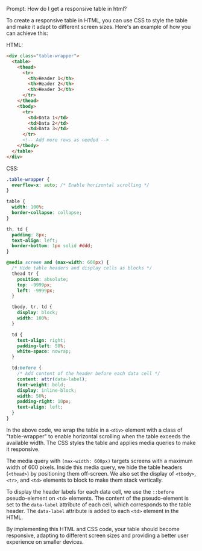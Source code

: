 Prompt: How do I get a responsive table in html?

To create a responsive table in HTML, you can use CSS to style the table and make it adapt to different screen sizes. Here's an example of how you can achieve this:

HTML:
```html
<div class="table-wrapper">
  <table>
    <thead>
      <tr>
        <th>Header 1</th>
        <th>Header 2</th>
        <th>Header 3</th>
      </tr>
    </thead>
    <tbody>
      <tr>
        <td>Data 1</td>
        <td>Data 2</td>
        <td>Data 3</td>
      </tr>
      <!-- Add more rows as needed -->
    </tbody>
  </table>
</div>
```

CSS:
```css
.table-wrapper {
  overflow-x: auto; /* Enable horizontal scrolling */
}

table {
  width: 100%;
  border-collapse: collapse;
}

th, td {
  padding: 8px;
  text-align: left;
  border-bottom: 1px solid #ddd;
}

@media screen and (max-width: 600px) {
  /* Hide table headers and display cells as blocks */
  thead tr {
    position: absolute;
    top: -9999px;
    left: -9999px;
  }

  tbody, tr, td {
    display: block;
    width: 100%;
  }

  td {
    text-align: right;
    padding-left: 50%;
    white-space: nowrap;
  }

  td:before {
    /* Add content of the header before each data cell */
    content: attr(data-label);
    font-weight: bold;
    display: inline-block;
    width: 50%;
    padding-right: 10px;
    text-align: left;
  }
}
```

In the above code, we wrap the table in a `<div>` element with a class of "table-wrapper" to enable horizontal scrolling when the table exceeds the available width. The CSS styles the table and applies media queries to make it responsive.

The media query with `(max-width: 600px)` targets screens with a maximum width of 600 pixels. Inside this media query, we hide the table headers (`<thead>`) by positioning them off-screen. We also set the display of `<tbody>`, `<tr>`, and `<td>` elements to block to make them stack vertically.

To display the header labels for each data cell, we use the `::before` pseudo-element on `<td>` elements. The content of the pseudo-element is set to the `data-label` attribute of each cell, which corresponds to the table header. The `data-label` attribute is added to each `<td>` element in the HTML.

By implementing this HTML and CSS code, your table should become responsive, adapting to different screen sizes and providing a better user experience on smaller devices.
